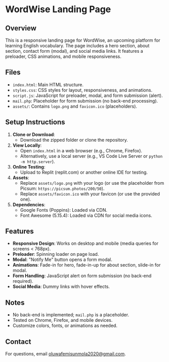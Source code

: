 # WordWise Landing Page

## Overview
This is a responsive landing page for WordWise, an upcoming platform for learning English vocabulary. The page includes a hero section, about section, contact form (modal), and social media links. It features a preloader, CSS animations, and mobile responsiveness.

## Files
- `index.html`: Main HTML structure.
- `styles.css`: CSS styles for layout, responsiveness, and animations.
- `script.js`: JavaScript for preloader, modal, and form submission (alert).
- `mail.php`: Placeholder for form submission (no back-end processing).
- `assets/`: Contains `logo.png` and `favicon.ico` (placeholders).

## Setup Instructions
1. **Clone or Download**:
   - Download the zipped folder or clone the repository.
2. **View Locally**:
   - Open `index.html` in a web browser (e.g., Chrome, Firefox).
   - Alternatively, use a local server (e.g., VS Code Live Server or `python -m http.server`).
3. **Online Testing**:
   - Upload to Replit (replit.com) or another online IDE for testing.
4. **Assets**:
   - Replace `assets/logo.png` with your logo (or use the placeholder from Picsum: `https://picsum.photos/200/50`).
   - Replace `assets/favicon.ico` with your favicon (or use the provided one).
5. **Dependencies**:
   - Google Fonts (Poppins): Loaded via CDN.
   - Font Awesome (5.15.4): Loaded via CDN for social media icons.

## Features
- **Responsive Design**: Works on desktop and mobile (media queries for screens < 768px).
- **Preloader**: Spinning loader on page load.
- **Modal**: "Notify Me" button opens a form modal.
- **Animations**: Fade-in for hero, fade-in-up for about section, slide-in for modal.
- **Form Handling**: JavaScript alert on form submission (no back-end required).
- **Social Media**: Dummy links with hover effects.

## Notes
- No back-end is implemented; `mail.php` is a placeholder.
- Tested on Chrome, Firefox, and mobile devices.
- Customize colors, fonts, or animations as needed.

## Contact
For questions, email oluwafemisunmola2020@gmail.com.
